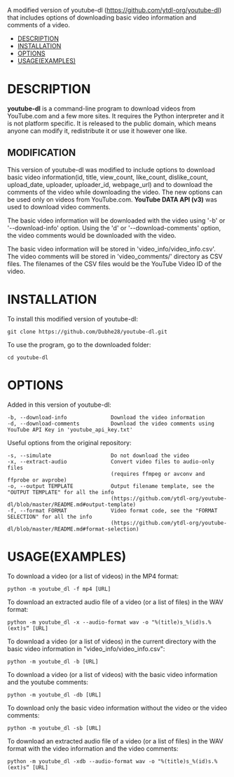 A modified version of youtube-dl (https://github.com/ytdl-org/youtube-dl) that includes options of downloading basic video information and comments of a video. 

- [DESCRIPTION](#description)
- [INSTALLATION](#installation)
- [OPTIONS](#options)
- [USAGE(EXAMPLES)](#usage)


# DESCRIPTION

**youtube-dl** is a command-line program to download videos from YouTube.com and a few more sites. It requires the Python interpreter and it is not platform specific. It is released to the public domain, which means anyone can modify it, redistribute it or use it however one like.

    
## MODIFICATION

This version of youtube-dl was modified to include options to download basic video information(id, title, view_count, like_count, dislike_count, upload_date, uploader, uploader_id, webpage_url) and to download the comments of the video while downloading the video. The new options can be used only on videos from YouTube.com. **YouTube DATA API (v3)** was used to download video comments.

The basic video information will be downloaded with the video using '-b' or '--download-info' option. Using the 'd' or '--download-comments' option, the video comments would be downloaded with the video.  

The basic video information will be stored in 'video_info/video_info.csv'.
The video comments will be stored in 'video_comments/' directory as CSV files. The filenames of the CSV files would be the YouTube Video ID of the video.


# INSTALLATION

To install this modified version of youtube-dl:

    git clone https://github.com/Dubhe28/youtube-dl.git

To use the program, go to the downloaded folder:

    cd youtube-dl
    
    
# OPTIONS

Added in this version of youtube-dl:

    -b, --download-info              Download the video information
    -d, --download-comments          Download the video comments using YouTube API Key in 'youtube_api_key.txt'

Useful options from the original repository:

    -s, --simulate                   Do not download the video 
    -x, --extract-audio              Convert video files to audio-only files
                                     (requires ffmpeg or avconv and ffprobe or avprobe)
    -o, --output TEMPLATE            Output filename template, see the "OUTPUT TEMPLATE" for all the info
                                     (https://github.com/ytdl-org/youtube-dl/blob/master/README.md#output-template)
    -f, --format FORMAT              Video format code, see the "FORMAT SELECTION" for all the info
                                     (https://github.com/ytdl-org/youtube-dl/blob/master/README.md#format-selection)
                                     
                                     
# USAGE(EXAMPLES)

To download a video (or a list of videos) in the MP4 format:

    python -m youtube_dl -f mp4 [URL]    

To download an extracted audio file of a video (or a list of files) in the WAV format:

    python -m youtube_dl -x --audio-format wav -o "%(title)s_%(id)s.%(ext)s“ [URL]

To download a video (or a list of videos) in the current directory with the basic video information in "video_info/video_info.csv":

    python -m youtube_dl -b [URL]

To download a video (or a list of videos) with the basic video information and the youtube comments:

    python -m youtube_dl -db [URL]

To download only the basic video information without the video or the video comments:

    python -m youtube_dl -sb [URL]

To download an extracted audio file of a video (or a list of files) in the WAV format with the video information and the video comments:

    python -m youtube_dl -xdb --audio-format wav -o "%(title)s_%(id)s.%(ext)s“ [URL]
    
